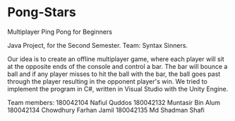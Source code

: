 # Pong-Stars
Multiplayer Ping Pong for Beginners


Java Project, for the Second Semester.
Team: Syntax Sinners.


Our idea is to create an offline multiplayer game, where each player will sit at the opposite ends of the console and control a bar. The bar will bounce a ball and if any player misses to hit the ball with the bar, the ball goes past through the player resulting in the opponent player's win. We tried to implement the program in C#, written in Visual Studio with the Unity Engine.


Team members:
180042104	Nafiul Quddos
180042132	Muntasir Bin Alum
180042134	Chowdhury Farhan Jamil
180042135	Md Shadman Shafi
